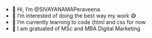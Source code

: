 - 👋 Hi, I’m @SIVAYANAMAPeraveena
- 👀 I’m interested of doing the best way my work 😅
- 🌱 I’m currently learning to code (html and css for now
- 📕 I am gratuated of MSc and MBA Digital Marketing

<!---
SIVAYANAMAPeraveena/SIVAYANAMAPeraveena is a ✨ special ✨ repository because its `README.md` (this file) appears on your GitHub profile.
You can click the Preview link to take a look at your changes.
--->
